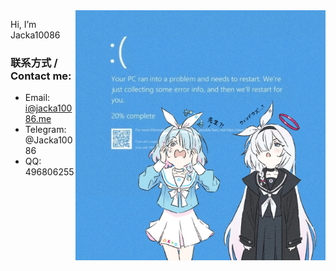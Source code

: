 <img align="right" src="image.jpg" width="400px" />

Hi, I’m Jacka10086

### 联系方式 / Contact me:
- Email: i@jacka10086.me
- Telegram: @Jacka10086
- QQ: 496806255
